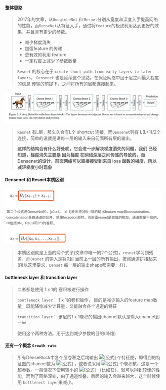 #### 整体思路

> 2017年的文章，从`GoogleLeNet` 和 `Resnet`分别从宽度和深度入手提高网络的性能，而`DenseNet`从特征入手，通过将`feature`的极致利用达到更好的效果，并且具有更少的参数。
>
> * 减少梯度消失
> * 加强feature 的传递
> * 更有效的利用 feature
> * 一定程度上减少了参数数量
>
> `Resnet` 的核心在于 `create short path from early layers to later layers`， `Densenet` 也是延续这个思路，在保证网络中层于层之间最大程度的信息 传输的前提下，之间将所有的层都连接起来。

![a](./imgs/dense_net.png)

>  `Resnet` 有L层，那么久会有L个 shortcut 连接，而`Densenet`则有 L(L+1)/2个连接，简单的说就是讲每一层的输入来自前面所有层的输出。
>
> **这样的结构会有什么好处呢，它会进一步解决梯度消失的问题，我们 已经知道，梯度消失主要是 因为梯度 在网络深层之间传递的导致的，而Densenet的设计，前面网络可以直接接受到来自 loss 函数的梯度，所以减轻梯度小时现象**

#### Densenet 和 Resnet本质区别

![a](./imgs/dense_net1.png)

> 本质区别就是上面的两个式子(文章中唯一的2个公式)，`resnet`学习到残差，而`Desnet` 的输入是将0到 当前上一层的所有输出，按照通道拼接起来(所以这里要求，`Denset` 每一层的输出shape都需要一样)，

#### bottleneck layer 和 transition layer

> 二者都是使用 1 x 1的 卷积核进行操作
>
> `bootleneck layer`： 1 x 1的卷积操作， 目的是减少输入的feature map数量，既能降维减少计算量，又能融合各个通道的特征
>
> `transition layer`： 该层的1 x 1卷积的输出channel默认是输入channel到一半
>
> 使用这个两种方法。用于达到减少参数的目的(降维)

#### 还有一个概念 `Growth rate`

> 所有DenseBlock中各个层卷积之后均输出 ![[公式]](https://www.zhihu.com/equation?tex=k) 个特征图，即得到的特征图的channel数为 ![[公式]](https://www.zhihu.com/equation?tex=k) ，或者说采用 ![[公式]](https://www.zhihu.com/equation?tex=k) 个卷积核，这是一个超参数。一般情况下使用较小的 ![[公式]](https://www.zhihu.com/equation?tex=k) （比如12），就可以得到较佳的性能，而到了网络深处，由于通道堆叠，后面的输入会越来越大，这个时候使用 `bottlenect layer`来减小。

